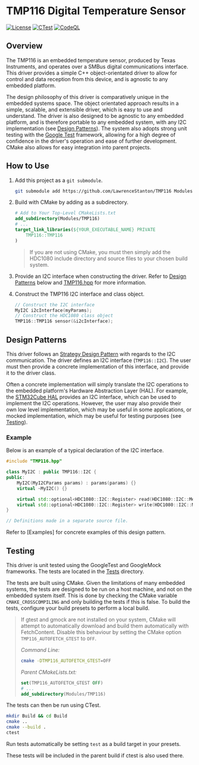 # TMP116 Digital Temperature Sensor

[![License](https://img.shields.io/github/license/LawrenceStanton/TMP116)](LICENSE.md)
[![CTest](https://github.com/LawrenceStanton/TMP116/actions/workflows/ctest.yml/badge.svg)](https://github.com/LawrenceStanton/TMP116/actions/workflows/ctest.yml)
[![CodeQL](https://github.com/LawrenceStanton/TMP116/actions/workflows/codeql.yml/badge.svg)](https://github.com/LawrenceStanton/TMP116/actions/workflows/codeql.yml)

## Overview

The TMP116 is an embedded temperature sensor, produced by Texas Instruments, and operates over a SMBus digital communications interface. This driver provides a simple C++ object-orientated driver to allow for control and data reception from this device, and is agnostic to any embedded platform.

The design philosophy of this driver is comparatively unique in the embedded systems space. The object orientated approach results in a simple, scalable, and extensible driver, which is easy to use and understand. The driver is also designed to be agnostic to any embedded platform, and is therefore portable to any embedded system, with any I2C implementation (see [Design Patterns](#design-patterns)). The system also adopts strong unit testing with the [Google Test](https://google.github.io/googletest/) framework, allowing for a high degree of confidence in the driver's operation and ease of further development. CMake also allows for easy integration into parent projects.

## How to Use

1. Add this project as a `git submodule`.

    ```zsh
    git submodule add https://github.com/LawrenceStanton/TMP116 Modules/TMP116
    ```

2. Build with CMake by adding as a subdirectory.

    ```cmake
    # Add to Your Top-Level CMakeLists.txt
    add_subdirectory(Modules/TMP116)
    # ...
    target_link_libraries(${YOUR_EXECUTABLE_NAME} PRIVATE 
        TMP116::TMP116
    )    
    ```

    > If you are not using CMake, you must then simply add the HDC1080 include directory and source files to your chosen build system.

3. Provide an I2C interface when constructing the driver. Refer to [Design Patterns](#design-patterns) below and [TMP116.hpp](Inc/TMP116.hpp) for more information.

4. Construct the TMP116 I2C interface and class object.

    ```cpp
    // Construct the I2C interface
    MyI2C i2cInterface(myParams);
    // Construct the HDC1080 class object
    TMP116::TMP116 sensor(&i2cInterface);
    ```

## Design Patterns

This driver follows an [Strategy Design Pattern](https://en.wikipedia.org/wiki/Strategy_pattern) with regards to the I2C communication. The driver defines an I2C interface (`TMP116::I2C`). The user must then provide a concrete implementation of this interface, and provide it to the driver class.

Often a concrete implementation will simply translate the I2C operations to the embedded platform's Hardware Abstraction Layer (HAL). For example, the [STM32Cube HAL](https://www.st.com/en/embedded-software/stm32cube-mcu-mpu-packages.html) provides an I2C interface, which can be used to implement the I2C operations. However, the user may also provide their own low level implementation, which may be useful in some applications, or mocked implementation, which may be useful for testing purposes (see [Testing](#testing)).

### Example

Below is an example of a typical declaration of the I2C interface.

```cpp
#include "TMP116.hpp"

class MyI2C : public TMP116::I2C {
public:
    MyI2C(MyI2CParams params) : params(params) {}
    virtual ~MyI2C() {}

    virtual std::optional<HDC1080::I2C::Register> read(HDC1080::I2C::MemoryAddress address) override;
    virtual std::optional<HDC1080::I2C::Register> write(HDC1080::I2C::MemoryAddress address, HDC1080::I2C::Register) override;
}

// Definitions made in a separate source file.
```

Refer to [Examples] for concrete examples of this design pattern.

## Testing

This driver is unit tested using the GoogleTest and GoogleMock frameworks. The tests are located in the [Tests](Tests) directory.

The tests are built using CMake. Given the limitations of many embedded systems, the tests are designed to be run on a host machine, and not on the embedded system itself. This is done by checking the CMake variable `CMAKE_CROSSCOMPILING` and only building the tests if this is false. To build the tests, configure your build presets to perform a local build.

> If gtest and gmock are not installed on your system, CMake will attempt to automatically download and build them automatically with FetchContent. Disable this behaviour by setting the CMake option `TMP116_AUTOFETCH_GTEST` to `OFF`.
>
> _Command Line:_
>
>```zsh
>cmake -DTMP116_AUTOFETCH_GTEST=OFF
>```
>
> _Parent CMakeLists.txt:_
>
> ```cmake
> set(TMP116_AUTOFETCH_GTEST OFF)
> # ...
> add_subdirectory(Modules/TMP116)
>```

The tests can then be run using CTest.

```zsh
mkdir Build && cd Build
cmake ..
cmake --build .
ctest
```

Run tests automatically be setting `test` as a build target in your presets.

These tests will be included in the parent build if ctest is also used there.
